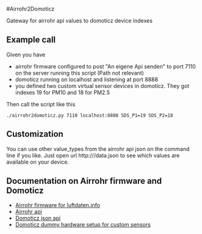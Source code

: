 #Airrohr2Domoticz

Gateway for airrohr api values to domoticz device indexes


## Example call

Given you have

* airrohr firmware configured to post "An eigene Api senden" to port 7110 on the server running this script (Path not relevant)
* domoticz running on localhost and listening at port 8888
* you defined two custom virtual sensor devices in domoticz. They got indexes 19 for PM10 and 18 for PM2.5

Then call the script like this

    ./airrohr2domoticz.py 7110 localhost:8888 SDS_P1=19 SDS_P2=18


## Customization

You can use other value_types from the airrohr api json on the command line if you like.
Just open url http://<yourAirrohrIp>/data.json to see which values are available on your device.


## Documentation on Airrohr firmware and Domoticz

* [Airrohr firmware for luftdaten.info](https://github.com/opendata-stuttgart/sensors-software/tree/master/airrohr-firmware)
* [Airrohr api](https://github.com/opendata-stuttgart/meta/wiki/APIs)
* [Domoticz json api](https://www.domoticz.com/wiki/Domoticz_API/JSON_URL's#Custom_Sensor)
* [Domoticz dummy hardware setup for custom sensors](https://www.domoticz.com/wiki/Hardware_Setup#Dummy_Hardware)

